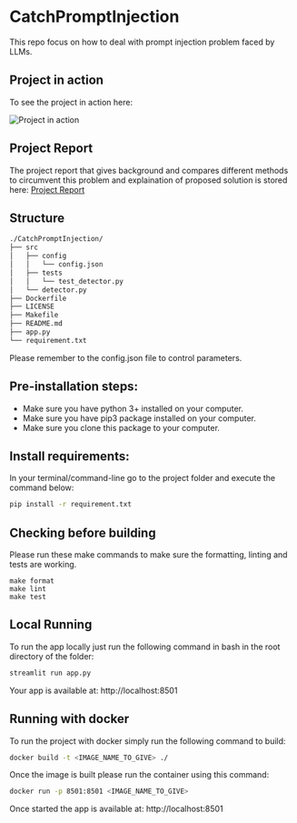 # CatchPromptInjection
This repo focus on how to deal with prompt injection problem faced by LLMs.

## Project in action
To see the project in action here:

![Project in action](docs/CatchPromptInjection.gif)

## Project Report
The project report that gives background and compares different methods to circumvent this problem and explaination of proposed solution is stored here: [Project Report](docs/CatchPromptInjection.pdf)
## Structure
````bash
./CatchPromptInjection/
├── src
│   ├── config
│   │   └── config.json
│   ├── tests
│   │   └── test_detector.py
│   └── detector.py
├── Dockerfile
├── LICENSE
├── Makefile
├── README.md
├── app.py
└── requirement.txt
````
Please remember to the config.json file to control parameters.

## Pre-installation steps:
- Make sure you have python 3+ installed on your computer.
- Make sure you have pip3 package installed on your computer.
- Make sure you clone this package to your computer.

## Install requirements: 
In your terminal/command-line go to the project folder and execute the command below:
```bash
pip install -r requirement.txt
```
## Checking before building
Please run these make commands to make sure the formatting, linting and tests are working.
````commandline
make format
make lint
make test
````

## Local Running 
To run the app locally just run the following command in bash in the root directory of the folder:
````bash
streamlit run app.py
````
Your app is available at: http://localhost:8501

## Running with docker
To run the project with docker simply run the following command to build:
```bash
docker build -t <IMAGE_NAME_TO_GIVE> ./
```
Once the image is built please run the container using this command:
````bash
docker run -p 8501:8501 <IMAGE_NAME_TO_GIVE>
````
Once started the app is available at: http://localhost:8501